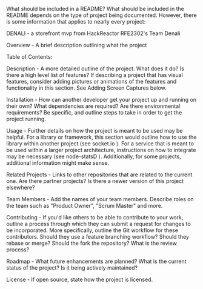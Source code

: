 What should be included in a README?
What should be included in the README depends on the type of project being documented. However, there is some information that applies to nearly every project:

DENALI - a storefront mvp from HackReactor RFE2302's Team Denali

Overview - A brief description outlining what the project

Table of Contents:

Description - A more detailed outline of the project. What does it do? Is there a high level list of features? If describing a project that has visual features, consider adding pictures or animations of the features and functionality in this section. See Adding Screen Captures below.

Installation - How can another developer get your project up and running on their own? What dependencies are required? Are there environmental requirements? Be specific, and outline steps to take in order to get the project running.

Usage - Further details on how the project is meant to be used may be helpful. For a library or framework, this section would outline how to use the library within another project (see socket.io  ). For a service that is meant to be used within a larger project architecture, instructions on how to integrate may be necessary (see node-statsD  ).
Additionally, for some projects, additional information might make sense.

Related Projects - Links to other repositories that are related to the current one. Are there partner projects? Is there a newer version of this project elsewhere?

Team Members - Add the names of your team members. Describe roles on the team such as "Product Owner", "Scrum Master" and more.

Contributing - If you'd like others to be able to contribute to your work, outline a process through which they can submit a request for changes to be incorporated. More specifically, outline the Git workflow for these contributors. Should they use a feature branching workflow? Should they rebase or merge? Should the fork the repository? What is the review process?

Roadmap - What future enhancements are planned? What is the current status of the project? Is it being actively maintained?

License - If open source, state how the project is licensed.
